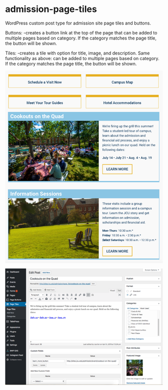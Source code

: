 # admission-page-tiles
WordPress custom post type for admission site page tiles and buttons.

Buttons:
-creates a button link at the top of the page that can be added to multiple pages based on category. If the category matches the page title, the button will be shown.

Tiles:
-creates a tile with option for title, image, and description. Same functionality as above: can be added to multiple pages based on category. If the category matches the page title, the button will be shown.

![screenshot of front end tiles and buttons](https://raw.githubusercontent.com/rpurton/admission-page-tiles/master/images/buttons-and-tiles-front-end.png)

![screenshot of WordPress functionality](https://raw.githubusercontent.com/rpurton/admission-page-tiles/master/images/tiles-wordpress.png)